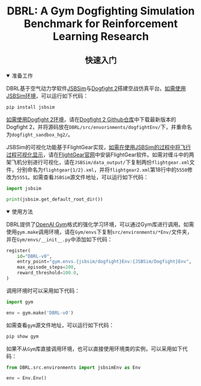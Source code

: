 <div align="center">
  <h1>DBRL: A Gym <b>D</b>ogfighting Simulation <b>B</b>enchmark for <b>R</b>einforcement <b>L</b>earning Research</h1>

</div>


## <div align="center">快速入门</div>

<details open>
<summary>准备工作</summary>

DBRL基于空气动力学软件<a href="http://jsbsim.sourceforge.net/">JSBSim</a>与<a href="https://github.com/harfang3d/dogfight-sandbox-hg2">Dogfight 2</a>搭建空战仿真平台。<u>如需使用JSBSim环境</u>，可以运行如下代码：

```bash
pip install jsbsim
```

<u>如需使用Dogfight 2环境</u>，请在<a href="https://github.com/harfang3d/dogfight-sandbox-hg2">Dogfight 2 Github仓库</a>中下载最新版本的Dogfight 2，并将源码放在`DBRL/src/envorinments/dogfightEnv/`下，并重命名为`dogfight_sandbox_hg2/`。

JSBSim的可视化功能基于FlightGear实现，<u>如需在使用JSBSim的过程中将飞行过程可视化显示</u>，请在<a href="https://www.flightgear.org/">FlightGear官网</a>中安装FlightGear软件。如需对缠斗中的两架飞机分别进行可视化，请在`JSBSim/data_output/`下复制两份`flightgear.xml`文件，分别命名为`flightgear{1/2}.xml`，并将`flightgear2.xml`第18行中的`5550`修改为`5551`。如需查看`JSBSim`源文件地址，可以运行如下代码：

```python
import jsbsim

print(jsbsim.get_default_root_dir())
```

</details>


<details open>
<summary>使用方法</summary>

DBRL提供了<a href="https://github.com/openai/gym">OpenAI Gym</a>格式的强化学习环境，可以通过Gym库进行调用。如需使用`gym.make`调用环境，请在`Gym/envs`下复制`src/environments/*Env/`文件夹，并在`Gym/envs/__init__.py`中添加如下代码：

```python
register(
    id="DBRL-v0",
    entry_point="gym.envs.{jsbsim/dogfight}Env:{JSBSim/Dogfight}Env",
    max_episode_steps=200,
    reward_threshold=100.0,
)
```

调用环境时可以采用如下代码：

```python
import gym

env = gym.make('DBRL-v0')
```

如需查看`gym`源文件地址，可以运行如下代码：

```bash
pip show gym
```

如果不从`Gym`库直接调用环境，也可以直接使用环境类的实例，可以采用如下代码：

```python
from DBRL.src.environments import jsbsimEnv as Env

env = Env.Env()
```


</details>
